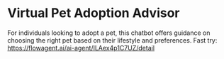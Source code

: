 # Virtual Pet Adoption Advisor
For individuals looking to adopt a pet, this chatbot offers guidance on choosing the right pet based on their lifestyle and preferences.
Fast try: https://flowagent.ai/ai-agent/ILAex4p1C7UZ/detail
